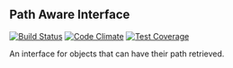 ## Path Aware Interface ##
[![Build Status](https://travis-ci.org/Dhii/data-path-aware-interface.svg?branch=master)](https://travis-ci.org/Dhii/data-path-aware-interface)
[![Code Climate](https://codeclimate.com/github/Dhii/data-path-aware-interface/badges/gpa.svg)](https://codeclimate.com/github/Dhii/data-path-aware-interface)
[![Test Coverage](https://codeclimate.com/github/Dhii/data-path-aware-interface/badges/coverage.svg)](https://codeclimate.com/github/Dhii/data-path-aware-interface/coverage)

An interface for objects that can have their path retrieved.
